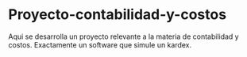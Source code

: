 # Proyecto-contabilidad-y-costos
Aqui se desarrolla un proyecto relevante a la materia de contabilidad y costos. Exactamente un software que simule un kardex.
